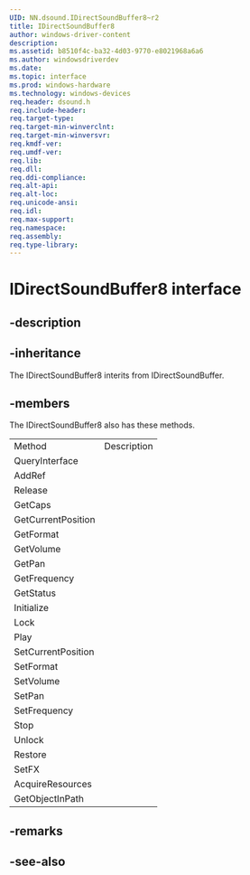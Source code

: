 ```yaml
---
UID: NN.dsound.IDirectSoundBuffer8~r2
title: IDirectSoundBuffer8
author: windows-driver-content
description: 
ms.assetid: b8510f4c-ba32-4d03-9770-e8021968a6a6
ms.author: windowsdriverdev
ms.date: 
ms.topic: interface
ms.prod: windows-hardware
ms.technology: windows-devices
req.header: dsound.h
req.include-header:
req.target-type:
req.target-min-winverclnt:
req.target-min-winversvr:
req.kmdf-ver:
req.umdf-ver:
req.lib:
req.dll:
req.ddi-compliance:
req.alt-api:
req.alt-loc:
req.unicode-ansi:
req.idl:
req.max-support:
req.namespace:
req.assembly:
req.type-library:
---
```


# IDirectSoundBuffer8 interface

## -description



## -inheritance

The IDirectSoundBuffer8 interits from IDirectSoundBuffer. 

## -members

<p>The IDirectSoundBuffer8 also has these methods.</p>
<table>
	<tr>
		<td>Method</td>
		<td>Description</td>
	</tr>
	<tr>
		<td>QueryInterface</td>
		<td></td>
	</tr>
	<tr>
		<td>AddRef</td>
		<td></td>
	</tr>
	<tr>
		<td>Release</td>
		<td></td>
	</tr>
	<tr>
		<td>GetCaps</td>
		<td></td>
	</tr>
	<tr>
		<td>GetCurrentPosition</td>
		<td></td>
	</tr>
	<tr>
		<td>GetFormat</td>
		<td></td>
	</tr>
	<tr>
		<td>GetVolume</td>
		<td></td>
	</tr>
	<tr>
		<td>GetPan</td>
		<td></td>
	</tr>
	<tr>
		<td>GetFrequency</td>
		<td></td>
	</tr>
	<tr>
		<td>GetStatus</td>
		<td></td>
	</tr>
	<tr>
		<td>Initialize</td>
		<td></td>
	</tr>
	<tr>
		<td>Lock</td>
		<td></td>
	</tr>
	<tr>
		<td>Play</td>
		<td></td>
	</tr>
	<tr>
		<td>SetCurrentPosition</td>
		<td></td>
	</tr>
	<tr>
		<td>SetFormat</td>
		<td></td>
	</tr>
	<tr>
		<td>SetVolume</td>
		<td></td>
	</tr>
	<tr>
		<td>SetPan</td>
		<td></td>
	</tr>
	<tr>
		<td>SetFrequency</td>
		<td></td>
	</tr>
	<tr>
		<td>Stop</td>
		<td></td>
	</tr>
	<tr>
		<td>Unlock</td>
		<td></td>
	</tr>
	<tr>
		<td>Restore</td>
		<td></td>
	</tr>
	<tr>
		<td>SetFX</td>
		<td></td>
	</tr>
	<tr>
		<td>AcquireResources</td>
		<td></td>
	</tr>
	<tr>
		<td>GetObjectInPath</td>
		<td></td>
	</tr>
</table>

## -remarks

## -see-also
